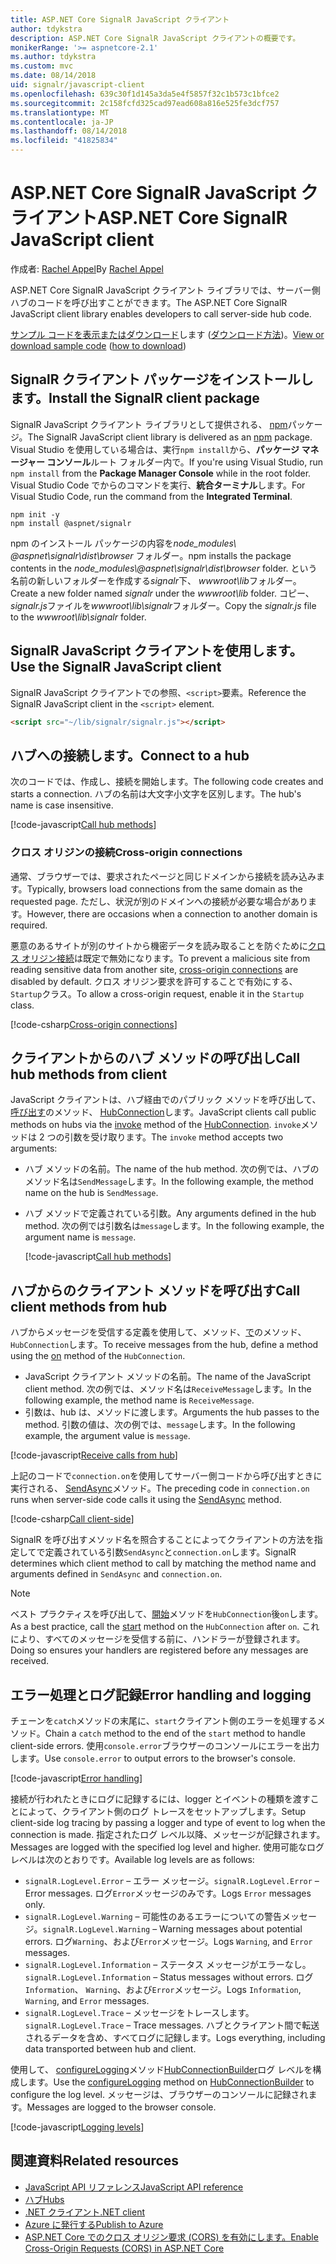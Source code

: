 ```yaml
---
title: ASP.NET Core SignalR JavaScript クライアント
author: tdykstra
description: ASP.NET Core SignalR JavaScript クライアントの概要です。
monikerRange: '>= aspnetcore-2.1'
ms.author: tdykstra
ms.custom: mvc
ms.date: 08/14/2018
uid: signalr/javascript-client
ms.openlocfilehash: 639c30f1d145a3da5e4f5857f32c1b573c1bfce2
ms.sourcegitcommit: 2c158fcfd325cad97ead608a816e525fe3dcf757
ms.translationtype: MT
ms.contentlocale: ja-JP
ms.lasthandoff: 08/14/2018
ms.locfileid: "41825834"
---
```

# <a name="aspnet-core-signalr-javascript-client"></a><span data-ttu-id="b5c80-103">ASP.NET Core SignalR JavaScript クライアント</span><span class="sxs-lookup"><span data-stu-id="b5c80-103">ASP.NET Core SignalR JavaScript client</span></span>

<span data-ttu-id="b5c80-104">作成者: [Rachel Appel](http://twitter.com/rachelappel)</span><span class="sxs-lookup"><span data-stu-id="b5c80-104">By [Rachel Appel](http://twitter.com/rachelappel)</span></span>

<span data-ttu-id="b5c80-105">ASP.NET Core SignalR JavaScript クライアント ライブラリでは、サーバー側ハブのコードを呼び出すことができます。</span><span class="sxs-lookup"><span data-stu-id="b5c80-105">The ASP.NET Core SignalR JavaScript client library enables developers to call server-side hub code.</span></span>

<span data-ttu-id="b5c80-106">[サンプル コードを表示またはダウンロード](https://github.com/aspnet/Docs/tree/live/aspnetcore/signalr/javascript-client/sample)します ([ダウンロード方法](xref:tutorials/index#how-to-download-a-sample))。</span><span class="sxs-lookup"><span data-stu-id="b5c80-106">[View or download sample code](https://github.com/aspnet/Docs/tree/live/aspnetcore/signalr/javascript-client/sample) ([how to download](xref:tutorials/index#how-to-download-a-sample))</span></span>

## <a name="install-the-signalr-client-package"></a><span data-ttu-id="b5c80-107">SignalR クライアント パッケージをインストールします。</span><span class="sxs-lookup"><span data-stu-id="b5c80-107">Install the SignalR client package</span></span>

<span data-ttu-id="b5c80-108">SignalR JavaScript クライアント ライブラリとして提供される、 [npm](https://www.npmjs.com/)パッケージ。</span><span class="sxs-lookup"><span data-stu-id="b5c80-108">The SignalR JavaScript client library is delivered as an [npm](https://www.npmjs.com/) package.</span></span> <span data-ttu-id="b5c80-109">Visual Studio を使用している場合は、実行`npm install`から、**パッケージ マネージャー コンソール**ルート フォルダー内で。</span><span class="sxs-lookup"><span data-stu-id="b5c80-109">If you're using Visual Studio, run `npm install` from the **Package Manager Console** while in the root folder.</span></span> <span data-ttu-id="b5c80-110">Visual Studio Code でからのコマンドを実行、**統合ターミナル**します。</span><span class="sxs-lookup"><span data-stu-id="b5c80-110">For Visual Studio Code, run the command from the **Integrated Terminal**.</span></span>

  ```console
  npm init -y
  npm install @aspnet/signalr
  ```

<span data-ttu-id="b5c80-111">npm のインストール パッケージの内容を*node_modules\\ @aspnet\signalr\dist\browser* フォルダー。</span><span class="sxs-lookup"><span data-stu-id="b5c80-111">npm installs the package contents in the *node_modules\\@aspnet\signalr\dist\browser* folder.</span></span> <span data-ttu-id="b5c80-112">という名前の新しいフォルダーを作成する*signalr*下、 *wwwroot\\lib*フォルダー。</span><span class="sxs-lookup"><span data-stu-id="b5c80-112">Create a new folder named *signalr* under the *wwwroot\\lib* folder.</span></span> <span data-ttu-id="b5c80-113">コピー、 *signalr.js*ファイルを*wwwroot\lib\signalr*フォルダー。</span><span class="sxs-lookup"><span data-stu-id="b5c80-113">Copy the *signalr.js* file to the *wwwroot\lib\signalr* folder.</span></span>

## <a name="use-the-signalr-javascript-client"></a><span data-ttu-id="b5c80-114">SignalR JavaScript クライアントを使用します。</span><span class="sxs-lookup"><span data-stu-id="b5c80-114">Use the SignalR JavaScript client</span></span>

<span data-ttu-id="b5c80-115">SignalR JavaScript クライアントでの参照、`<script>`要素。</span><span class="sxs-lookup"><span data-stu-id="b5c80-115">Reference the SignalR JavaScript client in the `<script>` element.</span></span>

```html
<script src="~/lib/signalr/signalr.js"></script>
```

## <a name="connect-to-a-hub"></a><span data-ttu-id="b5c80-116">ハブへの接続します。</span><span class="sxs-lookup"><span data-stu-id="b5c80-116">Connect to a hub</span></span>

<span data-ttu-id="b5c80-117">次のコードでは、作成し、接続を開始します。</span><span class="sxs-lookup"><span data-stu-id="b5c80-117">The following code creates and starts a connection.</span></span> <span data-ttu-id="b5c80-118">ハブの名前は大文字小文字を区別します。</span><span class="sxs-lookup"><span data-stu-id="b5c80-118">The hub's name is case insensitive.</span></span>

[!code-javascript[Call hub methods](javascript-client/sample/wwwroot/js/chat.js?range=9-12,28)]

### <a name="cross-origin-connections"></a><span data-ttu-id="b5c80-119">クロス オリジンの接続</span><span class="sxs-lookup"><span data-stu-id="b5c80-119">Cross-origin connections</span></span>

<span data-ttu-id="b5c80-120">通常、ブラウザーでは、要求されたページと同じドメインから接続を読み込みます。</span><span class="sxs-lookup"><span data-stu-id="b5c80-120">Typically, browsers load connections from the same domain as the requested page.</span></span> <span data-ttu-id="b5c80-121">ただし、状況が別のドメインへの接続が必要な場合があります。</span><span class="sxs-lookup"><span data-stu-id="b5c80-121">However, there are occasions when a connection to another domain is required.</span></span>

<span data-ttu-id="b5c80-122">悪意のあるサイトが別のサイトから機密データを読み取ることを防ぐために[クロス オリジン接続](xref:security/cors)は既定で無効になります。</span><span class="sxs-lookup"><span data-stu-id="b5c80-122">To prevent a malicious site from reading sensitive data from another site, [cross-origin connections](xref:security/cors) are disabled by default.</span></span> <span data-ttu-id="b5c80-123">クロス オリジン要求を許可することで有効にする、`Startup`クラス。</span><span class="sxs-lookup"><span data-stu-id="b5c80-123">To allow a cross-origin request, enable it in the `Startup` class.</span></span>

[!code-csharp[Cross-origin connections](javascript-client/sample/Startup.cs?highlight=29-35,56)]

## <a name="call-hub-methods-from-client"></a><span data-ttu-id="b5c80-124">クライアントからのハブ メソッドの呼び出し</span><span class="sxs-lookup"><span data-stu-id="b5c80-124">Call hub methods from client</span></span>

<span data-ttu-id="b5c80-125">JavaScript クライアントは、ハブ経由でのパブリック メソッドを呼び出して、[呼び出す](/javascript/api/%40aspnet/signalr/hubconnection#invoke)のメソッド、 [HubConnection](/javascript/api/%40aspnet/signalr/hubconnection)します。</span><span class="sxs-lookup"><span data-stu-id="b5c80-125">JavaScript clients call public methods on hubs via the [invoke](/javascript/api/%40aspnet/signalr/hubconnection#invoke) method of the [HubConnection](/javascript/api/%40aspnet/signalr/hubconnection).</span></span> <span data-ttu-id="b5c80-126">`invoke`メソッドは 2 つの引数を受け取ります。</span><span class="sxs-lookup"><span data-stu-id="b5c80-126">The `invoke` method accepts two arguments:</span></span>

* <span data-ttu-id="b5c80-127">ハブ メソッドの名前。</span><span class="sxs-lookup"><span data-stu-id="b5c80-127">The name of the hub method.</span></span> <span data-ttu-id="b5c80-128">次の例では、ハブのメソッド名は`SendMessage`します。</span><span class="sxs-lookup"><span data-stu-id="b5c80-128">In the following example, the method name on the hub is `SendMessage`.</span></span>
* <span data-ttu-id="b5c80-129">ハブ メソッドで定義されている引数。</span><span class="sxs-lookup"><span data-stu-id="b5c80-129">Any arguments defined in the hub method.</span></span> <span data-ttu-id="b5c80-130">次の例では引数名は`message`します。</span><span class="sxs-lookup"><span data-stu-id="b5c80-130">In the following example, the argument name is `message`.</span></span>

  [!code-javascript[Call hub methods](javascript-client/sample/wwwroot/js/chat.js?range=24)]

## <a name="call-client-methods-from-hub"></a><span data-ttu-id="b5c80-131">ハブからのクライアント メソッドを呼び出す</span><span class="sxs-lookup"><span data-stu-id="b5c80-131">Call client methods from hub</span></span>

<span data-ttu-id="b5c80-132">ハブからメッセージを受信する定義を使用して、メソッド、[で](/javascript/api/%40aspnet/signalr/hubconnection#on)のメソッド、`HubConnection`します。</span><span class="sxs-lookup"><span data-stu-id="b5c80-132">To receive messages from the hub, define a method using the [on](/javascript/api/%40aspnet/signalr/hubconnection#on) method of the `HubConnection`.</span></span>

* <span data-ttu-id="b5c80-133">JavaScript クライアント メソッドの名前。</span><span class="sxs-lookup"><span data-stu-id="b5c80-133">The name of the JavaScript client method.</span></span> <span data-ttu-id="b5c80-134">次の例では、メソッド名は`ReceiveMessage`します。</span><span class="sxs-lookup"><span data-stu-id="b5c80-134">In the following example, the method name is `ReceiveMessage`.</span></span>
* <span data-ttu-id="b5c80-135">引数は、hub は、メソッドに渡します。</span><span class="sxs-lookup"><span data-stu-id="b5c80-135">Arguments the hub passes to the method.</span></span> <span data-ttu-id="b5c80-136">引数の値は、次の例では、`message`します。</span><span class="sxs-lookup"><span data-stu-id="b5c80-136">In the following example, the argument value is `message`.</span></span>

[!code-javascript[Receive calls from hub](javascript-client/sample/wwwroot/js/chat.js?range=14-19)]

<span data-ttu-id="b5c80-137">上記のコードで`connection.on`を使用してサーバー側コードから呼び出すときに実行される、 [SendAsync](/dotnet/api/microsoft.aspnetcore.signalr.clientproxyextensions.sendasync)メソッド。</span><span class="sxs-lookup"><span data-stu-id="b5c80-137">The preceding code in `connection.on` runs when server-side code calls it using the [SendAsync](/dotnet/api/microsoft.aspnetcore.signalr.clientproxyextensions.sendasync) method.</span></span>

[!code-csharp[Call client-side](javascript-client/sample/hubs/chathub.cs?range=8-11)]

<span data-ttu-id="b5c80-138">SignalR を呼び出すメソッド名を照合することによってクライアントの方法を指定してで定義されている引数`SendAsync`と`connection.on`します。</span><span class="sxs-lookup"><span data-stu-id="b5c80-138">SignalR determines which client method to call by matching the method name and arguments defined in `SendAsync` and `connection.on`.</span></span>

> [!NOTE]
> <span data-ttu-id="b5c80-139">ベスト プラクティスを呼び出して、[開始](/javascript/api/%40aspnet/signalr/hubconnection#start)メソッドを`HubConnection`後`on`します。</span><span class="sxs-lookup"><span data-stu-id="b5c80-139">As a best practice, call the [start](/javascript/api/%40aspnet/signalr/hubconnection#start) method on the `HubConnection` after `on`.</span></span> <span data-ttu-id="b5c80-140">これにより、すべてのメッセージを受信する前に、ハンドラーが登録されます。</span><span class="sxs-lookup"><span data-stu-id="b5c80-140">Doing so ensures your handlers are registered before any messages are received.</span></span>

## <a name="error-handling-and-logging"></a><span data-ttu-id="b5c80-141">エラー処理とログ記録</span><span class="sxs-lookup"><span data-stu-id="b5c80-141">Error handling and logging</span></span>

<span data-ttu-id="b5c80-142">チェーンを`catch`メソッドの末尾に、`start`クライアント側のエラーを処理するメソッド。</span><span class="sxs-lookup"><span data-stu-id="b5c80-142">Chain a `catch` method to the end of the `start` method to handle client-side errors.</span></span> <span data-ttu-id="b5c80-143">使用`console.error`ブラウザーのコンソールにエラーを出力します。</span><span class="sxs-lookup"><span data-stu-id="b5c80-143">Use `console.error` to output errors to the browser's console.</span></span>

[!code-javascript[Error handling](javascript-client/sample/wwwroot/js/chat.js?range=28)]

<span data-ttu-id="b5c80-144">接続が行われたときにログに記録するには、logger とイベントの種類を渡すことによって、クライアント側のログ トレースをセットアップします。</span><span class="sxs-lookup"><span data-stu-id="b5c80-144">Setup client-side log tracing by passing a logger and type of event to log when the connection is made.</span></span> <span data-ttu-id="b5c80-145">指定されたログ レベル以降、メッセージが記録されます。</span><span class="sxs-lookup"><span data-stu-id="b5c80-145">Messages are logged with the specified log level and higher.</span></span> <span data-ttu-id="b5c80-146">使用可能なログ レベルは次のとおりです。</span><span class="sxs-lookup"><span data-stu-id="b5c80-146">Available log levels are as follows:</span></span>

* <span data-ttu-id="b5c80-147">`signalR.LogLevel.Error` &ndash; エラー メッセージ。</span><span class="sxs-lookup"><span data-stu-id="b5c80-147">`signalR.LogLevel.Error` &ndash; Error messages.</span></span> <span data-ttu-id="b5c80-148">ログ`Error`メッセージのみです。</span><span class="sxs-lookup"><span data-stu-id="b5c80-148">Logs `Error` messages only.</span></span>
* <span data-ttu-id="b5c80-149">`signalR.LogLevel.Warning` &ndash; 可能性のあるエラーについての警告メッセージ。</span><span class="sxs-lookup"><span data-stu-id="b5c80-149">`signalR.LogLevel.Warning` &ndash; Warning messages about potential errors.</span></span> <span data-ttu-id="b5c80-150">ログ`Warning`、および`Error`メッセージ。</span><span class="sxs-lookup"><span data-stu-id="b5c80-150">Logs `Warning`, and `Error` messages.</span></span>
* <span data-ttu-id="b5c80-151">`signalR.LogLevel.Information` &ndash; ステータス メッセージがエラーなし。</span><span class="sxs-lookup"><span data-stu-id="b5c80-151">`signalR.LogLevel.Information` &ndash; Status messages without errors.</span></span> <span data-ttu-id="b5c80-152">ログ`Information`、 `Warning`、および`Error`メッセージ。</span><span class="sxs-lookup"><span data-stu-id="b5c80-152">Logs `Information`, `Warning`, and `Error` messages.</span></span>
* <span data-ttu-id="b5c80-153">`signalR.LogLevel.Trace` &ndash; メッセージをトレースします。</span><span class="sxs-lookup"><span data-stu-id="b5c80-153">`signalR.LogLevel.Trace` &ndash; Trace messages.</span></span> <span data-ttu-id="b5c80-154">ハブとクライアント間で転送されるデータを含め、すべてログに記録します。</span><span class="sxs-lookup"><span data-stu-id="b5c80-154">Logs everything, including data transported between hub and client.</span></span>

<span data-ttu-id="b5c80-155">使用して、 [configureLogging](/javascript/api/%40aspnet/signalr/hubconnectionbuilder#configurelogging)メソッド[HubConnectionBuilder](/javascript/api/%40aspnet/signalr/hubconnectionbuilder)ログ レベルを構成します。</span><span class="sxs-lookup"><span data-stu-id="b5c80-155">Use the [configureLogging](/javascript/api/%40aspnet/signalr/hubconnectionbuilder#configurelogging) method on [HubConnectionBuilder](/javascript/api/%40aspnet/signalr/hubconnectionbuilder) to configure the log level.</span></span> <span data-ttu-id="b5c80-156">メッセージは、ブラウザーのコンソールに記録されます。</span><span class="sxs-lookup"><span data-stu-id="b5c80-156">Messages are logged to the browser console.</span></span>

[!code-javascript[Logging levels](javascript-client/sample/wwwroot/js/chat.js?range=9-12)]

## <a name="related-resources"></a><span data-ttu-id="b5c80-157">関連資料</span><span class="sxs-lookup"><span data-stu-id="b5c80-157">Related resources</span></span>

* [<span data-ttu-id="b5c80-158">JavaScript API リファレンス</span><span class="sxs-lookup"><span data-stu-id="b5c80-158">JavaScript API reference</span></span>](/javascript/api/)
* [<span data-ttu-id="b5c80-159">ハブ</span><span class="sxs-lookup"><span data-stu-id="b5c80-159">Hubs</span></span>](xref:signalr/hubs)
* [<span data-ttu-id="b5c80-160">.NET クライアント</span><span class="sxs-lookup"><span data-stu-id="b5c80-160">.NET client</span></span>](xref:signalr/dotnet-client)
* [<span data-ttu-id="b5c80-161">Azure に発行する</span><span class="sxs-lookup"><span data-stu-id="b5c80-161">Publish to Azure</span></span>](xref:signalr/publish-to-azure-web-app)
* [<span data-ttu-id="b5c80-162">ASP.NET Core でのクロス オリジン要求 (CORS) を有効にします。</span><span class="sxs-lookup"><span data-stu-id="b5c80-162">Enable Cross-Origin Requests (CORS) in ASP.NET Core</span></span>](xref:security/cors)
